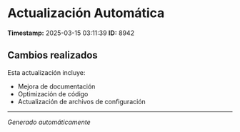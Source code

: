 # Actualización Automática

**Timestamp:** 2025-03-15 03:11:39
**ID:** 8942

## Cambios realizados

Esta actualización incluye:
- Mejora de documentación
- Optimización de código
- Actualización de archivos de configuración

---
*Generado automáticamente*
